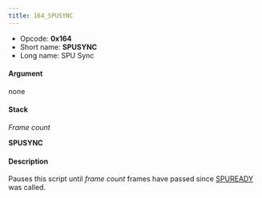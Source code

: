 ```yaml
---
title: 164_SPUSYNC
---
```


-   Opcode: **0x164**
-   Short name: **SPUSYNC**
-   Long name: SPU Sync

#### Argument

none

#### Stack

  
*Frame count*

**SPUSYNC**

#### Description

Pauses this script until *frame count* frames have passed since [SPUREADY](056_SPUREADY.md) was called.
